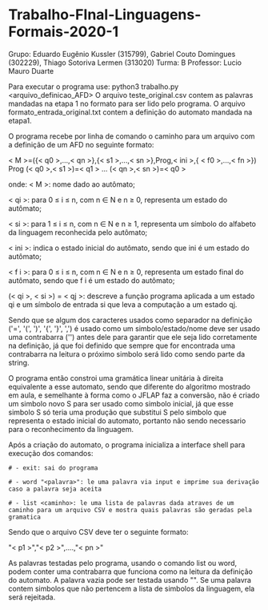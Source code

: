 # Trabalho-FInal-Linguagens-Formais-2020-1
 

Grupo: 
Eduardo Eugênio Kussler (315799), 
Gabriel Couto Domingues (302229), 
Thiago Sotoriva Lermen (313020)
Turma: B
Professor: Lucio Mauro Duarte

Para executar o programa use: python3 trabalho.py <arquivo_definicao_AFD>
O arquivo teste_original.csv contem as palavras mandadas na etapa 1 no formato para ser lido pelo programa.
O arquivo formato_entrada_original.txt contem a definição do automato mandada na etapa1.

O programa recebe por linha de comando o caminho para um arquivo com a definição de um AFD no seguinte formato:

< M >=({< q0 >,...,< qn >},{< s1 >,...,< sn >},Prog,< ini >,{ < f0 >,...,< fn >})
Prog
(< q0 >,< s1 >)=< q1 >
...
(< qn >,< sn >)=< q0 >

onde:
< M >: nome dado ao autômato;

< qi >: para 0 ≤ i ≤ n, com n ∈ N e n ≥ 0, representa um estado do autômato;

< si >: para 1 ≤ i ≤ n, com n ∈ N e n ≥ 1, representa um símbolo do alfabeto da
linguagem reconhecida pelo autômato;

< ini >: indica o estado inicial do autômato, sendo que ini é um estado do autômato;

< f i >: para 0 ≤ i ≤ n, com n ∈ N e n ≥ 0, representa um estado final do autômato,
sendo que f i é um estado do autômato;

(< qi >, < si >) = < qj >: descreve a função programa aplicada a um estado qi e um
símbolo de entrada si que leva a computação a um estado qj.

Sendo que se algum dos caracteres usados como separador na definição ('=', '(', ')', '{', '}', ',') é usado como um simbolo/estado/nome deve ser usado
uma contrabarra ('\') antes dele para garantir que ele seja lido corretamente na definição, já que foi definido que sempre que for encontrada uma 
contrabarra na leitura o próximo simbolo será lido como sendo parte da string. 

O programa então constroi uma gramática linear unitária à direita equivalente a esse automato, sendo que diferente do algoritmo mostrado em 
aula, e semelhante à forma como o JFLAP faz a conversão, não é criado um simbolo novo S para ser usado como simbolo inicial, já que esse
simbolo S só teria uma produção que substitui S pelo simbolo que representa o estado inicial do automato, portanto não sendo necessario para
o reconhecimento da linguagem.

Após a criação do automato, o programa inicializa a interface shell para execução dos comandos:

    # - exit: sai do programa
    
    # - word "<palavra>": le uma palavra via input e imprime sua derivação caso a palavra seja aceita
    
    # - list <caminho>: le uma lista de palavras dada atraves de um caminho para um arquivo CSV e mostra quais palavras são geradas pela gramatica
    
Sendo que o arquivo CSV deve ter o seguinte formato:

"< p1 >","< p2 >",....,"< pn >"

As palavras testadas pelo programa, usando o comando list ou word, podem conter uma contrabarra que funciona como na leitura da definição do automato.
A palavra vazia pode ser testada usando "".
Se uma palavra contem simbolos que não pertencem a lista de simbolos da linguagem, ela será rejeitada.
